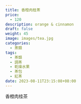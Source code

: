 ```yaml
---
title: 香橙肉桂茶
price:
  - 120
description: orange & cinnamon
draft: false
weight: 45
image: images/tea.jpg
categories:
  - 茶類
tags:
  - 茶類
  - 調茶
  - 乾燥水果
  - 茶包
  - 紅茶
date: 2023-08-11T23:15:08+08:00
---
```


 香橙肉桂茶
